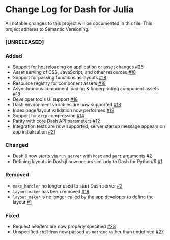 # Change Log for Dash for Julia
All notable changes to this project will be documented in this file. This project adheres to Semantic Versioning.



### [UNRELEASED]
### Added
- Support for hot reloading on application or asset changes [#25](https://github.com/plotly/Dash.jl#25)
- Asset serving of CSS, JavaScript, and other resources [#18](https://github.com/plotly/Dash.jl/pull/18)
- Support for passing functions as layouts [#18](https://github.com/plotly/Dash.jl/pull/18)
- Resource registry for component assets [#18](https://github.com/plotly/Dash.jl/pull/18)
- Asynchronous component loading & fingerprinting component assets [#18](https://github.com/plotly/Dash.jl/pull/18)
- Developer tools UI support [#18](https://github.com/plotly/Dash.jl/pull/18)
- Dash environment variables are now supported [#18](https://github.com/plotly/Dash.jl/pull/18)
- Index page/layout validation now performed [#18](https://github.com/plotly/Dash.jl/pull/18)
- Support for `gzip` compression [#14](https://github.com/plotly/Dash.jl#14)
- Parity with core Dash API parameters [#12](https://github.com/plotly/Dash.jl/pull/12)
- Integration tests are now supported, server startup message appears on app initialization [#21](https://github.com/plotly/Dash.jl/pull/21)

### Changed
- Dash.jl now starts via `run_server` with `host` and `port` arguments [#2](https://github.com/plotly/Dash.jl/issues/2)
- Defining layouts in Dash.jl now occurs similarly to Dash for Python/R [#1](https://github.com/plotly/Dash.jl/issues/1)

### Removed
- `make_handler` no longer used to start Dash server [#2](https://github.com/plotly/Dash.jl/issues/2)
- `layout_maker` has been removed [#18](https://github.com/plotly/Dash.jl/pull/18)
- `layout_maker` is no longer called by the app developer to define the layout [#1](https://github.com/plotly/Dash.jl/issues/1)

### Fixed
- Request headers are now properly specified [#28](https://github.com/plotly/Dash.jl/issues/28)
- Unspecified `children` now passed as `nothing` rather than undefined [#27](https://github.com/plotly/Dash.jl/issues/27)
